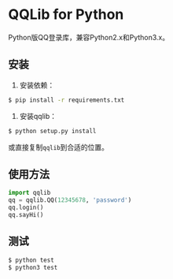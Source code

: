 QQLib for Python
===

Python版QQ登录库，兼容Python2.x和Python3.x。

安装
---
1. 安装依赖：
  ``` sh
  $ pip install -r requirements.txt
  ```

1. 安装qqlib：
  ``` sh
  $ python setup.py install
  ```
  或直接复制`qqlib`到合适的位置。

使用方法
---
``` python
import qqlib
qq = qqlib.QQ(12345678, 'password')
qq.login()
qq.sayHi()
```

测试
---
``` sh
$ python test
$ python3 test
```
